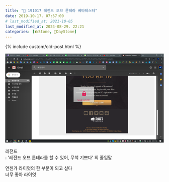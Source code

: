 ```yaml
---
title: "🌱 191017 레전드 오브 룬테라 베타테스터"
date: 2019-10-17. 07:57:00
# last_modified_at: 2021-10-05
last_modified_at: 2024-08-29. 22:21
categories: [🪨Stone, 🌱DayStone]
---
```

{% include custom/old-post.html %}

![0000](/assets/img/2019/191017_0000.png)

레전드  
: '레전드 오브 룬테라를 할 수 있어, 무척 기쁘다' 의 줄임말  

언젠가 라이엇의 한 부분이 되고 싶다  
너무 좋아 라이엇  
​